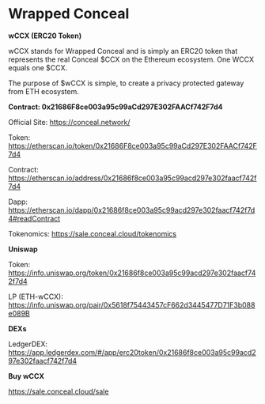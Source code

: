 # Wrapped Conceal



**wCCX (ERC20 Token)**

wCCX stands for Wrapped Conceal and is simply an ERC20 token that represents the real Conceal $CCX on the Ethereum ecosystem. One WCCX equals one $CCX.

The purpose of $wCCX is simple, to create a privacy protected gateway from ETH ecosystem.



**Contract: 0x21686F8ce003a95c99aCd297E302FAACf742F7d4**

Official Site: https://conceal.network/ 

Token: https://etherscan.io/token/0x21686F8ce003a95c99aCd297E302FAACf742F7d4

Contract: https://etherscan.io/address/0x21686f8ce003a95c99acd297e302faacf742f7d4

Dapp: https://etherscan.io/dapp/0x21686f8ce003a95c99acd297e302faacf742f7d4#readContract

Tokenomics: https://sale.conceal.cloud/tokenomics



**Uniswap**

Token: https://info.uniswap.org/token/0x21686f8ce003a95c99acd297e302faacf742f7d4

LP (ETH-wCCX): https://info.uniswap.org/pair/0x5618f75443457cF662d3445477D71F3b088e089B



**DEXs**

LedgerDEX: https://app.ledgerdex.com/#/app/erc20token/0x21686f8ce003a95c99acd297e302faacf742f7d4



**Buy wCCX**

https://sale.conceal.cloud/sale
